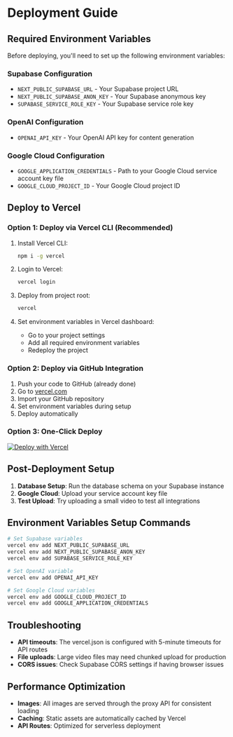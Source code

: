 # Deployment Guide

## Required Environment Variables

Before deploying, you'll need to set up the following environment variables:

### Supabase Configuration
- `NEXT_PUBLIC_SUPABASE_URL` - Your Supabase project URL
- `NEXT_PUBLIC_SUPABASE_ANON_KEY` - Your Supabase anonymous key
- `SUPABASE_SERVICE_ROLE_KEY` - Your Supabase service role key

### OpenAI Configuration
- `OPENAI_API_KEY` - Your OpenAI API key for content generation

### Google Cloud Configuration
- `GOOGLE_APPLICATION_CREDENTIALS` - Path to your Google Cloud service account key file
- `GOOGLE_CLOUD_PROJECT_ID` - Your Google Cloud project ID

## Deploy to Vercel

### Option 1: Deploy via Vercel CLI (Recommended)

1. Install Vercel CLI:
   ```bash
   npm i -g vercel
   ```

2. Login to Vercel:
   ```bash
   vercel login
   ```

3. Deploy from project root:
   ```bash
   vercel
   ```

4. Set environment variables in Vercel dashboard:
   - Go to your project settings
   - Add all required environment variables
   - Redeploy the project

### Option 2: Deploy via GitHub Integration

1. Push your code to GitHub (already done)
2. Go to [vercel.com](https://vercel.com)
3. Import your GitHub repository
4. Set environment variables during setup
5. Deploy automatically

### Option 3: One-Click Deploy

[![Deploy with Vercel](https://vercel.com/button)](https://vercel.com/new/clone?repository-url=https://github.com/b-barri/content-creator-tool)

## Post-Deployment Setup

1. **Database Setup**: Run the database schema on your Supabase instance
2. **Google Cloud**: Upload your service account key file
3. **Test Upload**: Try uploading a small video to test all integrations

## Environment Variables Setup Commands

```bash
# Set Supabase variables
vercel env add NEXT_PUBLIC_SUPABASE_URL
vercel env add NEXT_PUBLIC_SUPABASE_ANON_KEY  
vercel env add SUPABASE_SERVICE_ROLE_KEY

# Set OpenAI variable
vercel env add OPENAI_API_KEY

# Set Google Cloud variables
vercel env add GOOGLE_CLOUD_PROJECT_ID
vercel env add GOOGLE_APPLICATION_CREDENTIALS
```

## Troubleshooting

- **API timeouts**: The vercel.json is configured with 5-minute timeouts for API routes
- **File uploads**: Large video files may need chunked upload for production
- **CORS issues**: Check Supabase CORS settings if having browser issues

## Performance Optimization

- **Images**: All images are served through the proxy API for consistent loading
- **Caching**: Static assets are automatically cached by Vercel
- **API Routes**: Optimized for serverless deployment
